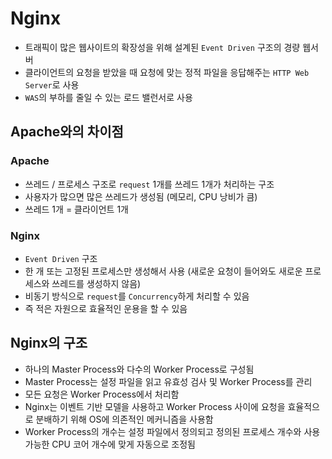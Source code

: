 # Nginx
- 트래픽이 많은 웹사이트의 확장성을 위해 설계된 `Event Driven` 구조의 경량 웹서버
- 클라이언트의 요청을 받았을 때 요청에 맞는 정적 파일을 응답해주는 `HTTP Web Server`로 사용
- `WAS`의 부하를 줄일 수 있는 로드 밸런서로 사용

## Apache와의 차이점
### Apache
- 쓰레드 / 프로세스 구조로 `request` 1개를 쓰레드 1개가 처리하는 구조
- 사용자가 많으면 많은 쓰레드가 생성됨 (메모리, CPU 낭비가 큼)
- 쓰레드 1개 = 클라이언트 1개

### Nginx
- `Event Driven` 구조
- 한 개 또는 고정된 프로세스만 생성해서 사용 (새로운 요청이 들어와도 새로운 프로세스와 쓰레드를 생성하지 않음)
- 비동기 방식으로 `request`를 `Concurrency`하게 처리할 수 있음
- 즉 적은 자원으로 효율적인 운용을 할 수 있음

## Nginx의 구조
- 하나의 Master Process와 다수의 Worker Process로 구성됨
- Master Process는 설정 파일을 읽고 유효성 검사 및 Worker Process를 관리
- 모든 요청은 Worker Process에서 처리함
- Nginx는 이벤트 기반 모델을 사용하고 Worker Process 사이에 요청을 효율적으로 분배하기 위해 OS에 의존적인 메커니즘을 사용함
- Worker Process의 개수는 설정 파일에서 정의되고 정의된 프로세스 개수와 사용 가능한 CPU 코어 개수에 맞게 자동으로 조정됨
